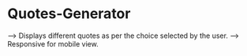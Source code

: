 # Quotes-Generator

--> Displays different quotes as per the choice selected by the user.
--> Responsive for mobile view.
